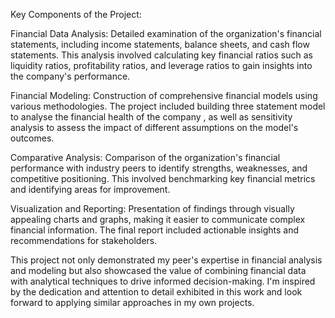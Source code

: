 Key Components of the Project:

Financial Data Analysis: Detailed examination of the organization's financial statements, including income statements, balance sheets, and cash flow statements. This analysis involved calculating key financial ratios such as liquidity ratios, profitability ratios, and leverage ratios to gain insights into the company's performance.

Financial Modeling: Construction of comprehensive financial models using various methodologies. The project included building three statement model to analyse the financial health of the company , as well as sensitivity analysis to assess the impact of different assumptions on the model's outcomes.

Comparative Analysis: Comparison of the organization's financial performance with industry peers to identify strengths, weaknesses, and competitive positioning. This involved benchmarking key financial metrics and identifying areas for improvement.

Visualization and Reporting: Presentation of findings through visually appealing charts and graphs, making it easier to communicate complex financial information. The final report included actionable insights and recommendations for stakeholders.

This project not only demonstrated my peer's expertise in financial analysis and modeling but also showcased the value of combining financial data with analytical techniques to drive informed decision-making. I'm inspired by the dedication and attention to detail exhibited in this work and look forward to applying similar approaches in my own projects.
